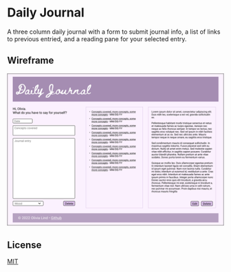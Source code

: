 # Daily Journal

A three column daily journal with a form to submit journal info, a list of links to previous entried, and a reading pane for your selected entry.

## Wireframe

![wireframe of the daily journal](images/daily-journal-wireframe.png "wireframe")

## License
[MIT](https://choosealicense.com/licenses/mit/)